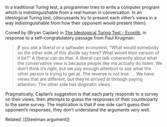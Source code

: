 In a traditional Turing test, a programmer tries to write a computer program which is indistinguishable from a real human in conversation. In an ideological Turing test, {discussants try to present each other’s views in a way indistinguishable from how their opponent would present them}.

Coined by {Bryan Caplan} in [The Ideological Turing Test - Econlib](https://www.econlib.org/archives/2011/06/the_ideological.html), in response to a self-congratulatory passage from Paul Krugman:

> [I](https://notes.andymatuschak.org/zY4QE4Q6NJpGZZh4Binv2xB?stackedNotes=zQTBAGqGvVQVvRntB69GNPi&stackedNotes=Nate_Soares&stackedNotes=z5mmLbwPhvLXnuoLDrsW91T&stackedNotes=z9hfoSKuG9186kjhyQVZYdf&stackedNotes=zL25gAHhFHMNyvehSj4jySK&stackedNotes=z7Aq3rVR1T77F386yjf5MtZ&stackedNotes=z6FhMFzUNhgN2ppb5saPphN)f you ask a liberal or a saltwater economist, “What would somebody on the other side of this divide say here? What would their version of it be?” A liberal can do that. A liberal can talk coherently about what the conservative view is because people like me actually do listen. We don’t think it’s right, but we pay enough attention to see what the other person is trying to get at. The reverse is not true. … We have views that are different, but they’re arrived at through paying attention. The other side has dogmatic views.

Pragmatically, Caplan’s suggestion is that each party responds to a survey on their views, then attempts to guess the responses of their counterparty to the same survey. The implication is that if one side can’t guess their opponent’s responses, they don’t understand the arguments very well.

Related: [[Steelman argument]]